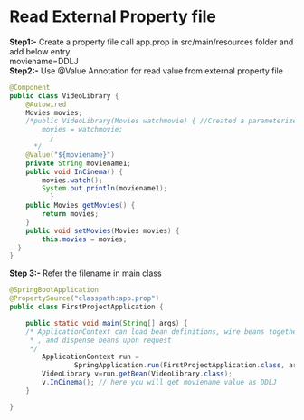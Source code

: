 # Read External Property file

<b>Step1:-</b> Create a property file call app.prop in src/main/resources folder and add below entry <br />
moviename=DDLJ <br />
<b>Step2:-</b> Use @Value Annotation for read value from external property file  <br />
```java
@Component
public class VideoLibrary {
	@Autowired
	Movies movies; 
    /*public VideoLibrary(Movies watchmovie) { //Created a parameterized constructor for loosely couple
        movies = watchmovie;
          }
      */  
	@Value("${moviename}")
	private String moviename1;
    public void InCinema() {
        movies.watch();
        System.out.println(moviename1);
          }
	public Movies getMovies() {
		return movies;
	}
	public void setMovies(Movies movies) {
		this.movies = movies;
  }
}
```

<b>Step 3:-</b> Refer the filename in main class <br />
```java
@SpringBootApplication
@PropertySource("classpath:app.prop")
public class FirstProjectApplication {

	public static void main(String[] args) {
	/* ApplicationContext can load bean definitions, wire beans together
	 * , and dispense beans upon request
	 */
		ApplicationContext run =
				SpringApplication.run(FirstProjectApplication.class, args);
		VideoLibrary v=run.getBean(VideoLibrary.class);
		v.InCinema(); // here you will get moviename value as DDLJ
	}

}
```
